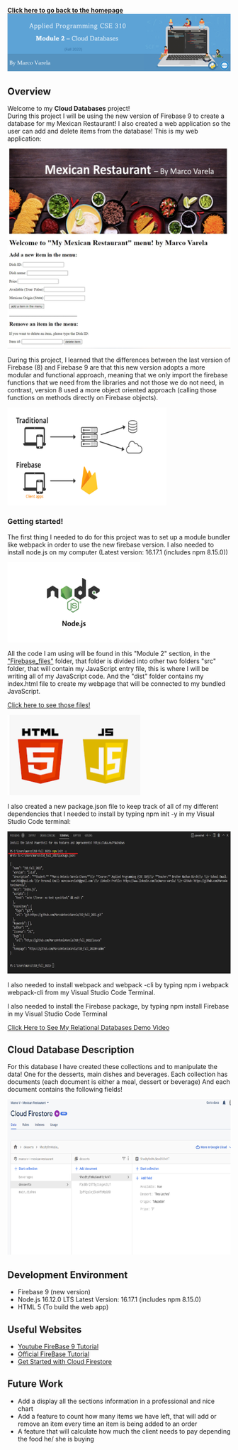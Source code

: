 **[Click here to go back to the homepage](https://github.com/MarcoAntonioVarela/310_fall_2022)**
![Banner Module 1](../Images/Module1_Banner.png) 
## Overview
Welcome to my <b>Cloud Databases</b> project!\
During this project I will be using the new version of Firebase 9 to create a database for my Mexican Restaurant! 
I also created a web application so the user can add and delete items from the database!
This is my web application:



<img src="../Images/mexican_web.jpg" width="600" height="450" />

During this project, I learned that the differences between the last version of Firebase (8) and Firebase 9 are that this new version adopts a more modular and functional approach, meaning that we only import the firebase functions that we need from the libraries and not those we do not need, in contrast, version 8 used a more object oriented approach (calling those functions on methods directly on Firebase objects).

<img src="../Images/module2_1.png" width="360" height="220" />

### Getting started!

The first thing I needed to do for this project was to set up a module bundler like webpack in order to use the new firebase version.
I also needed to install node.js on my computer (Latest version: 16.17.1 (includes npm 8.15.0))

<img src="../Images/module2_2.png" width="300" height="180" />

All the code I am using will be found in this "Module 2" section, in the ["Firebase_files"](https://github.com/MarcoAntonioVarela/310_fall_2022/tree/main/Module%202/Firebase_files) folder, that folder is divided into other two folders "src" folder, that will contain my JavaScript entry file, this is where I will be writing all of my JavaScript code.
And the "dist" folder contains my index.html file to create my webpage that will be connected to my bundled JavaScript. 

[Click here to see those files!](https://github.com/MarcoAntonioVarela/310_fall_2022/tree/main/Module%202/Firebase_files)


<img src="../Images/module2_3.png" width="300" height="180" />

I also created a new package.json file to keep track of all of my different dependencies that I needed to install by typing npm init -y in my Visual Studio Code terminal:

<img src="../Images/module2_4.jpg" width="850" height="320" />

I also needed to install webpack and webpack -cli by typing npm i webpack webpack-cli from my Visual Studio Code Terminal.

I also needed to install the Firebase package, by typing npm install Firebase in my Visual Studio Code Terminal


[Click Here to See My Relational Databases Demo Video](https://youtu.be/)

## Cloud Database Description

For this database I have created these collections and  to manipulate the data! 
One for the desserts, main dishes and beverages.
Each collection has documents (each document is either a meal, dessert or beverage)
And each document contains the following fields!
 
<img src="../Images/collections.png" width="700" height="350" />

## Development Environment

* Firebase 9 (new version)
* Node.js 16.12.0 LTS Latest Version: 16.17.1 (includes npm 8.15.0)
* HTML 5 (To build the web app)

## Useful Websites


* [Youtube FireBase 9 Tutorial](https://www.youtube.com/watch?v=9zdvmgGsww0&list=PL4cUxeGkcC9jERUGvbudErNCeSZHWUVlb)
* [Official FireBase Tutorial](https://firebase.google.com/docs/firestore)
* [Get Started with Cloud Firestore](https://firebase.google.com/docs/firestore/quickstart)

## Future Work

* Add a display all the sections information in a professional and nice chart
* Add a feature to count how many items we have left, that will add or remove an item every time an item is being added to an order
* A feature that will calculate how much the client needs to pay depending the food he/ she is buying


